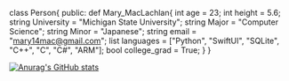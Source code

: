 class Person{
public:
  def Mary_MacLachlan{
    int age = 23;
    int height = 5.6;
    string University = "Michigan State University";
    string Major = "Computer Science";
    string Minor = "Japanese";
    string email = "mary14mac@gmail.com";
    list languages = ["Python", "SwiftUI", "SQLite", "C++", "C", "C#", "ARM"];
    bool college_grad = True;
  }
}

[![Anurag's GitHub stats](https://github-readme-stats.vercel.app/api?username=marymac444)](https://github.com/anuraghazra/github-readme-stats)
<!--
**marymac444/marymac444** is a ✨ _special_ ✨ repository because its `README.md` (this file) appears on your GitHub profile.

Here are some ideas to get you started:

- 🔭 I’m currently working on ...
- 🌱 I’m currently learning ...
- 👯 I’m looking to collaborate on ...
- 🤔 I’m looking for help with ...
- 💬 Ask me about ...
- 📫 How to reach me: ...
- 😄 Pronouns: ...
- ⚡ Fun fact: ...
-->
